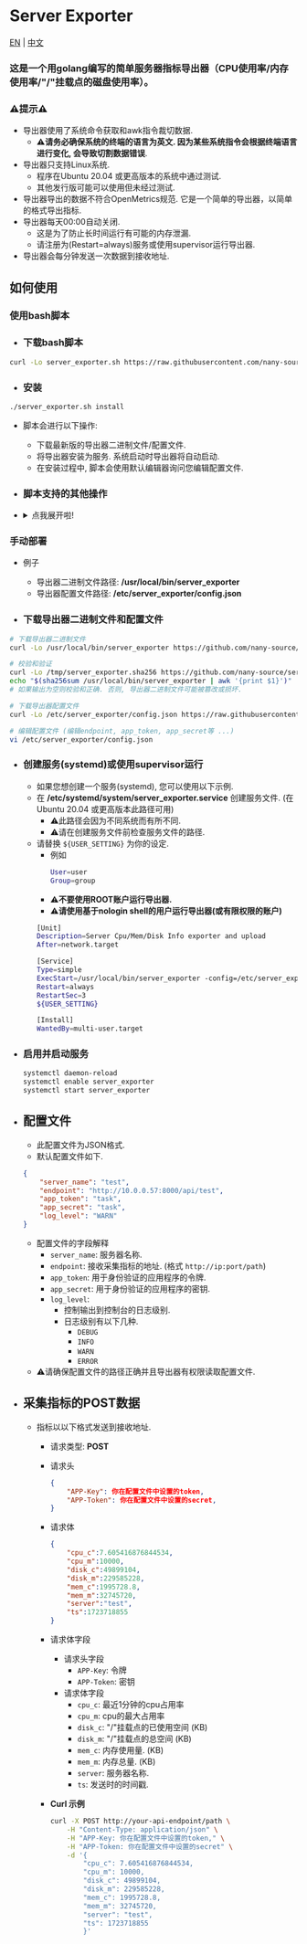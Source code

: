# Server Exporter

[EN](https://github.com/nany-source/server_exporter/blob/main/README.md) | [中文](https://github.com/nany-source/server_exporter/blob/main/README_CN.md)

### 这是一个用golang编写的简单服务器指标导出器（CPU使用率/内存使用率/"/"挂载点的磁盘使用率）。

### ⚠️提示⚠️
- 导出器使用了系统命令获取和awk指令裁切数据.
    - ⚠️**请务必确保系统的终端的语言为英文. 因为某些系统指令会根据终端语言进行变化, 会导致切割数据错误**.
- 导出器只支持Linux系统. 
    - 程序在Ubuntu 20.04 或更高版本的系统中通过测试.
    - 其他发行版可能可以使用但未经过测试.
- 导出器导出的数据不符合OpenMetrics规范. 它是一个简单的导出器，以简单的格式导出指标.
- 导出器每天00:00自动关闭.
    - 这是为了防止长时间运行有可能的内存泄漏.
    - 请注册为(Restart=always)服务或使用supervisor运行导出器.
- 导出器会每分钟发送一次数据到接收地址.

## 如何使用
### 使用bash脚本
- ### 下载bash脚本
```bash
curl -Lo server_exporter.sh https://raw.githubusercontent.com/nany-source/server_exporter/main/server_exporter.sh && chmod +x server_exporter.sh
```
- ### 安装
```bash
./server_exporter.sh install
```
- 脚本会进行以下操作:
    - 下载最新版的导出器二进制文件/配置文件.
    - 将导出器安装为服务. 系统启动时导出器将自动启动.
    - 在安装过程中, 脚本会使用默认编辑器询问您编辑配置文件.

- ### 脚本支持的其他操作
- <details>
    <summary>点我展开啦!</summary>
    
    - ### 更新
    ```bash
    ./server_exporter.sh update
    ```
    - 脚本会进行以下操作:
        - 检查导出器的最新版本.
        - 如果最新版本与当前版本不同, 脚本将下载最新版本并重启服务.

    - ### 卸载
    ```bash
    ./server_exporter.sh uninstall
    ```
    - 脚本会进行以下操作:
        - 停止导出器服务.
        - 删除导出器服务.
        - 删除导出器二进制文件.
        - 删除导出器配置文件.
</details>

### 手动部署
- 例子 
    - 导出器二进制文件路径:  **/usr/local/bin/server_exporter**
    - 导出器配置文件路径:  **/etc/server_exporter/config.json**

- ### 下载导出器二进制文件和配置文件
```bash
# 下载导出器二进制文件
curl -Lo /usr/local/bin/server_exporter https://github.com/nany-source/server_exporter/releases/download/Github_Actions_Build/server_exporter && chmod +x /usr/local/bin/server_exporter

# 校验和验证
curl -Lo /tmp/server_exporter.sha256 https://github.com/nany-source/server_exporter/releases/download/Github_Actions_Build/server_exporter.sha256
echo "$(sha256sum /usr/local/bin/server_exporter | awk '{print $1}')" | diff - /tmp/server_exporter.sha256
# 如果输出为空则校验和正确. 否则, 导出器二进制文件可能被篡改或损坏.

# 下载导出器配置文件
curl -Lo /etc/server_exporter/config.json https://raw.githubusercontent.com/nany-source/server_exporter/main/server_exporter.json

# 编辑配置文件 (编辑endpoint, app_token, app_secret等 ...)
vi /etc/server_exporter/config.json
```
- ### 创建服务(systemd)或使用supervisor运行
    - 如果您想创建一个服务(systemd), 您可以使用以下示例.
    - 在 **/etc/systemd/system/server_exporter.service** 创建服务文件. (在 Ubuntu 20.04 或更高版本此路径可用)
        - ⚠️此路径会因为不同系统而有所不同.
        - ⚠️请在创建服务文件前检查服务文件的路径.
    - 请替换 `${USER_SETTING}` 为你的设定.
        - 例如
            ```bash
            User=user
            Group=group
            ```
        - ⚠️**不要使用ROOT账户运行导出器.**
        - ⚠️**请使用基于nologin shell的用户运行导出器(或有限权限的账户)**
        ```bash
        [Unit]
        Description=Server Cpu/Mem/Disk Info exporter and upload
        After=network.target

        [Service]
        Type=simple
        ExecStart=/usr/local/bin/server_exporter -config=/etc/server_exporter/config.json
        Restart=always
        RestartSec=3
        ${USER_SETTING}

        [Install]
        WantedBy=multi-user.target
        ```
- ### 启用并启动服务
    ```bash
    systemctl daemon-reload
    systemctl enable server_exporter
    systemctl start server_exporter
    ```

- ## 配置文件
    - 此配置文件为JSON格式.
    - 默认配置文件如下.
    ```json
    {
        "server_name": "test",
        "endpoint": "http://10.0.0.57:8000/api/test",
        "app_token": "task",
        "app_secret": "task",
        "log_level": "WARN"
    }
    ```
    - 配置文件的字段解释
        - `server_name`: 服务器名称.
        - `endpoint`:   接收采集指标的地址.  (格式 `http://ip:port/path`)
        - `app_token`:  用于身份验证的应用程序的令牌.
        - `app_secret`: 用于身份验证的应用程序的密钥.
        - `log_level`: 
            - 控制输出到控制台的日志级别.
            - 日志级别有以下几种.
                - `DEBUG`
                - `INFO`
                - `WARN`
                - `ERROR`
    - ⚠️请确保配置文件的路径正确并且导出器有权限读取配置文件.

- ## 采集指标的POST数据
    - 指标以以下格式发送到接收地址.
        - 请求类型: **POST**
        - 请求头
            ```json
            {
                "APP-Key": 你在配置文件中设置的token,
                "APP-Token": 你在配置文件中设置的secret,
            }
            ```
        - 请求体
            ```json
            {
                "cpu_c":7.605416876844534,
                "cpu_m":10000,
                "disk_c":49899104,
                "disk_m":229585228,
                "mem_c":1995728.8,
                "mem_m":32745720,
                "server":"test",
                "ts":1723718855
            }
            ```
        - 请求体字段
            - 请求头字段
                - `APP-Key`: 令牌
                - `APP-Token`: 密钥
            - 请求体字段
                - `cpu_c`: 最近1分钟的cpu占用率
                - `cpu_m`: cpu的最大占用率
                - `disk_c`: "/"挂载点的已使用空间 (KB)
                - `disk_m`: "/"挂载点的总空间 (KB)
                - `mem_c`: 内存使用量. (KB)
                - `mem_m`: 内存总量. (KB)
                - `server`: 服务器名称.
                - `ts`: 发送时的时间戳.
        
        - **Curl 示例**
            ```bash
            curl -X POST http://your-api-endpoint/path \
                -H "Content-Type: application/json" \
                -H "APP-Key: 你在配置文件中设置的token," \
                -H "APP-Token: 你在配置文件中设置的secret" \
                -d '{
                    "cpu_c": 7.605416876844534,
                    "cpu_m": 10000,
                    "disk_c": 49899104,
                    "disk_m": 229585228,
                    "mem_c": 1995728.8,
                    "mem_m": 32745720,
                    "server": "test",
                    "ts": 1723718855
                    }'
            ```